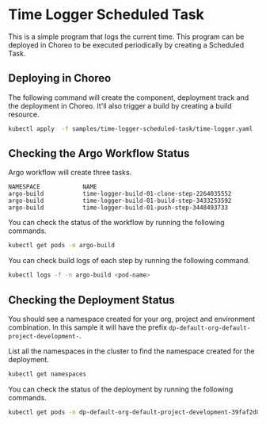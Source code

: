 # Time Logger Scheduled Task
This is a simple program that logs the current time. This program can be deployed in Choreo to be executed periodically by creating a Scheduled Task.

## Deploying in Choreo
The following command will create the component, deployment track and the deployment in Choreo. It'll also trigger a build by creating a build resource. 

```bash
kubectl apply  -f samples/time-logger-scheduled-task/time-logger.yaml
```

## Checking the Argo Workflow Status
Argo workflow will create three tasks.

```
NAMESPACE            NAME 
argo-build           time-logger-build-01-clone-step-2264035552      
argo-build           time-logger-build-01-build-step-3433253592                        
argo-build           time-logger-build-01-push-step-3448493733                  
```

You can check the status of the workflow by running the following commands.

```bash
kubectl get pods -n argo-build 
```

You can check build logs of each step by running the following command.

```bash
kubectl logs -f -n argo-build <pod-name>
```

## Checking the Deployment Status
You should see a namespace created for your org, project and environment combination. In this sample it will have the prefix `dp-default-org-default-project-development-`. 

List all the namespaces in the cluster to find the namespace created for the deployment.

```bash
kubectl get namespaces
``` 

You can check the status of the deployment by running the following commands.

```bash
kubectl get pods -n dp-default-org-default-project-development-39faf2d8
```




